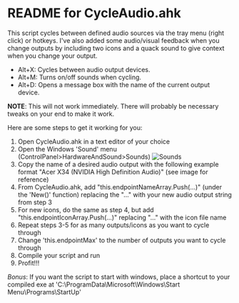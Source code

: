 # README for CycleAudio.ahk
This script cycles between defined audio sources via the tray menu (right click) or hotkeys. I've also added some audio/visual feedback when you change outputs by including two icons and a quack sound to give context when you change your output.

* Alt+X: Cycles between audio output devices.
* Alt+M: Turns on/off sounds when cycling.
* Alt+D: Opens a message box with the name of the current output device.

**NOTE**: This will not work immediately. There will probably be necessary tweaks on your end to make it work.

Here are some steps to get it working for you:
1. Open CycleAudio.ahk in a text editor of your choice
2. Open the Windows 'Sound' menu (ControlPanel>HardwareAndSound>Sounds) ![Sounds](https://user-images.githubusercontent.com/15281119/65322084-aeefc700-db5a-11e9-9e74-3dc81f0c2d4b.png)
3. Copy the name of a desired audio output with the following example format "Acer X34 (NVIDIA High Definition Audio)" (see image for reference)
4. From CycleAudio.ahk, add "this.endpointNameArray.Push(...)" (under the 'New()' function) replacing the "..." with your new audio output string from step 3
5. For new icons, do the same as step 4, but add "this.endpointIconArray.Push(...)" replacing "..." with the icon file name
6. Repeat steps 3-5 for as many outputs/icons as you want to cycle through
7. Change 'this.endpointMax' to the number of outputs you want to cycle through
8. Compile your script and run
9. Profit!!! 

*Bonus*: If you want the script to start with windows, place a shortcut to your compiled exe at 'C:\ProgramData\Microsoft\Windows\Start Menu\Programs\StartUp'
